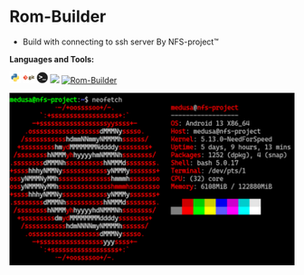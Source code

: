 # Rom-Builder
* Build with connecting to ssh server By NFS-project™

**Languages and Tools:**

<code><img height="20" src="https://raw.githubusercontent.com/github/explore/80688e429a7d4ef2fca1e82350fe8e3517d3494d/topics/python/python.png"></code>
<code><img height="20" src="https://raw.githubusercontent.com/github/explore/80688e429a7d4ef2fca1e82350fe8e3517d3494d/topics/git/git.png"></code>
<code><img height="20" src="https://raw.githubusercontent.com/github/explore/80688e429a7d4ef2fca1e82350fe8e3517d3494d/topics/terminal/terminal.png"></code>
![](https://komarev.com/ghpvc/?username=NFS-projects)
[![Rom-Builder](https://github.com/NFS-projects/Rom-Builder/actions/workflows/ci.yml/badge.svg)](https://github.com/NFS-projects/Rom-Builder/actions/workflows/ci.yml)

<p align="center">
<img src="https://raw.githubusercontent.com/NFS-projects/Rom-Builder/main/logo.png" > 
</p>
